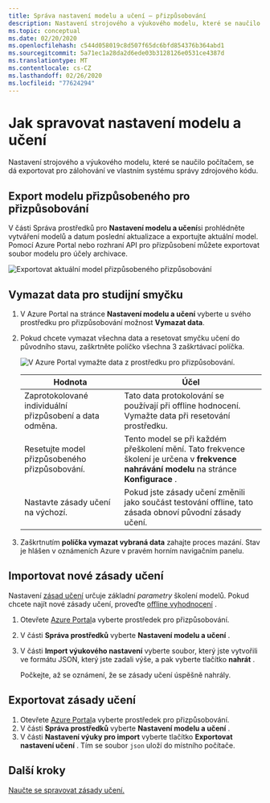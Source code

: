 ```yaml
---
title: Správa nastavení modelu a učení – přizpůsobování
description: Nastavení strojového a výukového modelu, které se naučilo počítačem, se dá exportovat pro zálohování ve vlastním systému správy zdrojového kódu.
ms.topic: conceptual
ms.date: 02/20/2020
ms.openlocfilehash: c544d058019c8d507f65dc6bfd854376b364abd1
ms.sourcegitcommit: 5a71ec1a28da2d6ede03b3128126e0531ce4387d
ms.translationtype: MT
ms.contentlocale: cs-CZ
ms.lasthandoff: 02/26/2020
ms.locfileid: "77624294"
---
```

# <a name="how-to-manage-model-and-learning-settings"></a>Jak spravovat nastavení modelu a učení

Nastavení strojového a výukového modelu, které se naučilo počítačem, se dá exportovat pro zálohování ve vlastním systému správy zdrojového kódu.

## <a name="export-the-personalizer-model"></a>Export modelu přizpůsobeného pro přizpůsobování

V části Správa prostředků pro **Nastavení modelu a učení**si prohlédněte vytváření modelů a datum poslední aktualizace a exportujte aktuální model. Pomocí Azure Portal nebo rozhraní API pro přizpůsobení můžete exportovat soubor modelu pro účely archivace.

![Exportovat aktuální model přizpůsobeného přizpůsobování](media/settings/export-current-personalizer-model.png)

## <a name="clear-data-for-your-learning-loop"></a>Vymazat data pro studijní smyčku

1. V Azure Portal na stránce **Nastavení modelu a učení** vyberte u svého prostředku pro přizpůsobování možnost **Vymazat data**.
1. Pokud chcete vymazat všechna data a resetovat smyčku učení do původního stavu, zaškrtněte políčko všechna 3 zaškrtávací políčka.

    ![V Azure Portal vymažte data z prostředku pro přizpůsobování.](./media/settings/clear-data-from-personalizer-resource.png)

    |Hodnota|Účel|
    |--|--|
    |Zaprotokolované individuální přizpůsobení a data odměna.|Tato data protokolování se používají při offline hodnocení. Vymažte data při resetování prostředku.|
    |Resetujte model přizpůsobeného přizpůsobování.|Tento model se při každém přeškolení mění. Tato frekvence školení je určena v **frekvence nahrávání modelu** na stránce **Konfigurace** . |
    |Nastavte zásady učení na výchozí.|Pokud jste zásady učení změnili jako součást testování offline, tato zásada obnoví původní zásady učení.|

1. Zaškrtnutím **políčka vymazat vybraná data** zahajte proces mazání. Stav je hlášen v oznámeních Azure v pravém horním navigačním panelu.

## <a name="import-a-new-learning-policy"></a>Importovat nové zásady učení

Nastavení [zásad učení](concept-active-learning.md#understand-learning-policy-settings) určuje základní _parametry_ školení modelů. Pokud chcete najít nové zásady učení, proveďte [offline vyhodnocení](how-to-offline-evaluation.md) .

1. Otevřete [Azure Portal](https://portal.azure.com)a vyberte prostředek pro přizpůsobování.
1. V části **Správa prostředků** vyberte **Nastavení modelu a učení** .
1. V části **Import výukového nastavení** vyberte soubor, který jste vytvořili ve formátu JSON, který jste zadali výše, a pak vyberte tlačítko **nahrát** .

    Počkejte, až se oznámení, že se zásady učení úspěšně nahrály.

## <a name="export-a-learning-policy"></a>Exportovat zásady učení

1. Otevřete [Azure Portal](https://portal.azure.com)a vyberte prostředek pro přizpůsobování.
1. V části **Správa prostředků** vyberte **Nastavení modelu a učení** .
1. V části **Nastavení výuky pro import** vyberte tlačítko **Exportovat nastavení učení** . Tím se soubor `json` uloží do místního počítače.

## <a name="next-steps"></a>Další kroky

[Naučte se spravovat zásady učení.](how-to-manage-model.md)
